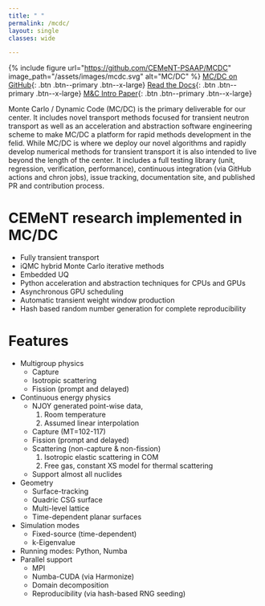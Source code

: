 ```yaml
---
title: " "
permalink: /mcdc/
layout: single
classes: wide

---
```


{% include figure url="https://github.com/CEMeNT-PSAAP/MCDC" image_path="/assets/images/mcdc.svg" alt="MC/DC" %}
[<i class='fab fa-fw fa-github'></i> MC/DC on GitHub](https://github.com/CEMeNT-PSAAP/MCDC){: .btn .btn--primary .btn--x-large}
[<i class='fa fa-book fa-fw'></i> Read the Docs](https://cement-psaapgithubio.readthedocs.io/en/latest/){: .btn .btn--primary .btn--x-large}
[<i class='fa fa-newspaper'></i> M&C Intro Paper](https://arxiv.org/abs/2305.07636){: .btn .btn--primary .btn--x-large}

Monte Carlo / Dynamic Code (MC/DC) is the primary deliverable for our center.
It includes novel transport methods focused for transient neutron transport as well as an acceleration and abstraction software engineering scheme to make MC/DC a platform for rapid methods development in the felid.
While MC/DC is where we deploy our novel algorithms and rapidly develop numerical methods for transient transport it is also intended to live beyond the length of the center.
It includes a full testing library (unit, regression, verification, performance), continuous integration (via GitHub actions and chron jobs), issue tracking, documentation site, and published PR and contribution process.

# CEMeNT research implemented in MC/DC
* Fully transient transport 
* iQMC hybrid Monte Carlo iterative methods
* Embedded UQ
* Python acceleration and abstraction techniques for CPUs and GPUs
* Asynchronous GPU scheduling 
* Automatic transient weight window production
* Hash based random number generation for complete reproducibility

# Features

* Multigroup physics
    - Capture
    - Isotropic scattering
    - Fission (prompt and delayed)
* Continuous energy physics
    - NJOY generated point-wise data,
        1. Room temperature
        2. Assumed linear interpolation
    - Capture (MT=102-117)
    - Fission (prompt and delayed)
    - Scattering (non-capture & non-fission)
        1. Isotropic elastic scattering in COM
        2. Free gas, constant XS model for thermal scattering
    - Support almost all nuclides
* Geometry
    - Surface-tracking
    - Quadric CSG surface
    - Multi-level lattice
    - Time-dependent planar surfaces
* Simulation modes
    - Fixed-source (time-dependent)
    - k-Eigenvalue
* Running modes: Python, Numba
* Parallel support
    - MPI
    - Numba-CUDA (via Harmonize)
    - Domain decomposition
    - Reproducibility (via hash-based RNG seeding)
